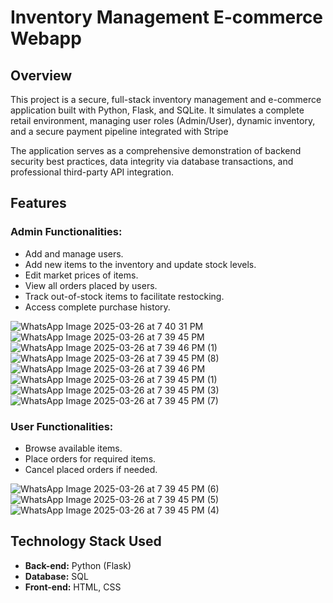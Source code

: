 # Inventory Management E-commerce Webapp

## Overview  
This project is a secure, full-stack inventory management and e-commerce application built with Python, Flask, and SQLite. It simulates a complete retail environment, managing user roles (Admin/User), dynamic inventory, and a secure payment pipeline integrated with Stripe

The application serves as a comprehensive demonstration of backend security best practices, data integrity via database transactions, and professional third-party API integration.

## Features  

### **Admin Functionalities:**  
- Add and manage users.  
- Add new items to the inventory and update stock levels.  
- Edit market prices of items.  
- View all orders placed by users.  
- Track out-of-stock items to facilitate restocking.  
- Access complete purchase history.  

![WhatsApp Image 2025-03-26 at 7 40 31 PM](https://github.com/user-attachments/assets/002c6c0c-f987-4022-9375-22052d3a2816)
![WhatsApp Image 2025-03-26 at 7 39 45 PM](https://github.com/user-attachments/assets/2686ca4f-5a85-474b-9dd2-ad9a2b5f59ad)
![WhatsApp Image 2025-03-26 at 7 39 46 PM (1)](https://github.com/user-attachments/assets/bd08eaa4-9fb6-47e5-b375-a9a2f2cba20e)
![WhatsApp Image 2025-03-26 at 7 39 45 PM (8)](https://github.com/user-attachments/assets/5bf4bc49-012f-47bd-8dcc-8ab44ffd347b)
![WhatsApp Image 2025-03-26 at 7 39 46 PM](https://github.com/user-attachments/assets/0611f804-d0d7-4637-bce6-b696f5543e9d)
![WhatsApp Image 2025-03-26 at 7 39 45 PM (1)](https://github.com/user-attachments/assets/ce799a9e-8c2d-4fcf-bd32-8d4d189272c1)
![WhatsApp Image 2025-03-26 at 7 39 45 PM (3)](https://github.com/user-attachments/assets/97451dbd-4ce9-4607-8769-20c0e853ae77)
![WhatsApp Image 2025-03-26 at 7 39 45 PM (7)](https://github.com/user-attachments/assets/7406cef2-aa9d-4fd2-a6a1-d28003e41562)

### **User Functionalities:**  
- Browse available items.  
- Place orders for required items.  
- Cancel placed orders if needed.  

![WhatsApp Image 2025-03-26 at 7 39 45 PM (6)](https://github.com/user-attachments/assets/00687209-2aa0-4e7b-9a11-ada55a14a111)
![WhatsApp Image 2025-03-26 at 7 39 45 PM (5)](https://github.com/user-attachments/assets/30f3496c-c21d-4be6-98ba-bbec9e0fd5ca)
![WhatsApp Image 2025-03-26 at 7 39 45 PM (4)](https://github.com/user-attachments/assets/2c87efe4-0d0e-4f69-8a8f-bf6919fd735e)


## Technology Stack Used
- **Back-end:** Python (Flask)  
- **Database:** SQL  
- **Front-end:** HTML, CSS
